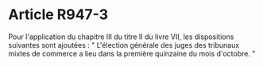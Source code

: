 # Article R947-3

Pour l'application du chapitre III du titre II du livre VII, les dispositions suivantes sont ajoutées :   " L'élection générale des juges des tribunaux mixtes de commerce a lieu dans la première quinzaine du mois d'octobre. "